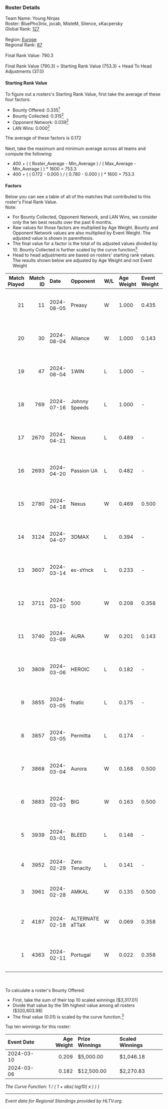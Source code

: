 ### Roster Details<br />
Team Name: Young Ninjas<br />
Roster: BluePho3nix, jocab, MisteM, Silence, xKacpersky<br />
Global Rank: [127](../standings_global.md)<br />
<br />
Region: [Europe]( ../standings_europe.md)<br />
Regional Rank: [87]( ../standings_europe.md)<br />
<br />
Final Rank Value:  790.3<br />
<br />
Final Rank Value (790.3) = Starting Rank Value (753.3) + Head To Head Adjustments (37.0)<br />

#### Starting Rank Value<br />
To figure out a rosters's Starting Rank Value, first take the average of these four factors:<br />
- Bounty Offered: 0.335[<sup>1</sup>](#table2)
- Bounty Collected: 0.315[<sup>2</sup>](#table1)
- Opponent Network: 0.039[<sup>2</sup>](#table1)
- LAN Wins: 0.000[<sup>2</sup>](#table1)

The average of these factors is 0.172<br />
<br />
Next, take the maximum and minimum average across all teams and compute the following:<br />
- 400 + ( ( Roster_Average - Min_Average ) / ( Max_Average - Min_Average ) ) * 1600 = 753.3
- 400 + ( ( 0.172 - 0.000 ) / ( 0.780 - 0.000 ) ) * 1600 = 753.3


#### Factors<br />
Below you can see a table of all of the matches that contributed to this roster's Final Rank Value.<br />
Note:<br />

- For Bounty Collected, Opponent Network, and LAN Wins, we consider only the ten best results over the past 6 months.
- Raw values for those factors are multiplied by Age Weight. Bounty and Opponent Network values are also multiplied by Event Weight. The adjusted value is shown in parenthesis.
- The final value for a factor is the total of its adjusted values divided by 10. Bounty Collected is further scaled by the curve function[<sup>3</sup>](#curveFunction)
- Head to head adjustments are based on rosters' starting rank values. The results shown below are adjusted by Age Weight and not Event Weight
<span id="table1"></span><br />


| Match Played | Match ID | Date       | Opponent        | W/L | Age Weight | Event Weight | Bounty Collected | Opponent Network | LAN Wins  | H2H Adj. | Roster                                          |
| -: | -: | :- | :- | :- | :- | :- | :- | :- | :- | -: | :- |
|           21 |       11 | 2024-08-05 | Preasy          | W   | 1.000      | 0.435        | 0.008 (0.004)    | 0.221 (0.096)    | 0 (0.000) |    15.49 | BluePho3nix, jocab, MisteM, Silence, xKacpersky |
|           20 |       30 | 2024-08-04 | Alliance        | W   | 1.000      | 0.143        | 0.017 (0.002)    | 0.289 (0.041)    | 0 (0.000) |    19.09 | BluePho3nix, jocab, MisteM, Silence, xKacpersky |
|           19 |       47 | 2024-08-04 | 1WIN            | L   | 1.000      | -            | -                | -                | -         |    -6.53 | BluePho3nix, jocab, MisteM, Silence, xKacpersky |
|           18 |      769 | 2024-07-16 | Johnny Speeds   | L   | 1.000      | -            | -                | -                | -         |    -2.11 | BluePho3nix, jocab, MisteM, Silence, xKacpersky |
|           17 |     2670 | 2024-04-21 | Nexus           | L   | 0.489      | -            | -                | -                | -         |    -5.89 | bobeksde, jocab, MisteM, Silence, xKacpersky    |
|           16 |     2693 | 2024-04-20 | Passion UA      | L   | 0.482      | -            | -                | -                | -         |    -2.77 | bobeksde, jocab, MisteM, Silence, xKacpersky    |
|           15 |     2780 | 2024-04-18 | Nexus           | W   | 0.469      | 0.500        | 0.014 (0.003)    | 0.457 (0.107)    | 0 (0.000) |     9.16 | bobeksde, jocab, MisteM, Silence, xKacpersky    |
|           14 |     3124 | 2024-04-07 | 3DMAX           | L   | 0.394      | -            | -                | -                | -         |    -0.08 | BluePho3nix, jocab, MisteM, Silence, xKacpersky |
|           13 |     3607 | 2024-03-14 | ex-sYnck        | L   | 0.233      | -            | -                | -                | -         |    -6.04 | BluePho3nix, dex, maxster, MisteM, Silence      |
|           12 |     3711 | 2024-03-10 | 500             | W   | 0.208      | 0.358        | 0.001 (0.000)    | 0.093 (0.007)    | 0 (0.000) |     2.81 | BluePho3nix, jocab, maxster, MisteM, Silence    |
|           11 |     3740 | 2024-03-09 | AURA            | W   | 0.201      | 0.143        | 0.000 (0.000)    | 0.008 (0.000)    | 0 (0.000) |     1.11 | BluePho3nix, jocab, maxster, MisteM, Silence    |
|           10 |     3809 | 2024-03-06 | HEROIC          | L   | 0.182      | -            | -                | -                | -         |    -0.07 | BluePho3nix, jocab, maxster, MisteM, Silence    |
|            9 |     3855 | 2024-03-05 | fnatic          | L   | 0.175      | -            | -                | -                | -         |    -0.07 | BluePho3nix, jocab, maxster, MisteM, Silence    |
|            8 |     3857 | 2024-03-05 | Permitta        | L   | 0.174      | -            | -                | -                | -         |    -1.39 | BluePho3nix, jocab, maxster, MisteM, Silence    |
|            7 |     3868 | 2024-03-04 | Aurora          | W   | 0.168      | 0.500        | 0.421 (0.035)    | 0.776 (0.065)    | 0 (0.000) |     5.27 | BluePho3nix, jocab, maxster, MisteM, Silence    |
|            6 |     3883 | 2024-03-03 | BIG             | W   | 0.163      | 0.500        | 0.154 (0.013)    | 0.297 (0.024)    | 0 (0.000) |     4.89 | BluePho3nix, jocab, maxster, MisteM, Silence    |
|            5 |     3939 | 2024-03-01 | BLEED           | L   | 0.148      | -            | -                | -                | -         |    -1.14 | BluePho3nix, jocab, maxster, MisteM, Silence    |
|            4 |     3952 | 2024-02-29 | Zero Tenacity   | L   | 0.141      | -            | -                | -                | -         |    -0.56 | BluePho3nix, jocab, MisteM, REZ, Silence        |
|            3 |     3961 | 2024-02-28 | AMKAL           | W   | 0.135      | 0.500        | 0.130 (0.009)    | 0.463 (0.031)    | 0 (0.000) |     3.83 | BluePho3nix, maxster, MisteM, REZ, Silence      |
|            2 |     4187 | 2024-02-18 | ALTERNATE aTTaX | W   | 0.069      | 0.358        | 0.031 (0.001)    | 0.549 (0.014)    | 0 (0.000) |     1.71 | BluePho3nix, jocab, maxster, MisteM, Silence    |
|            1 |     4363 | 2024-02-11 | Portugal        | W   | 0.022      | 0.358        | 0.003 (0.000)    | 0.117 (0.001)    | 0 (0.000) |     0.27 | BluePho3nix, jocab, maxster, MisteM, Silence    |

<br />
<span id="table2"></span><br />
To calculate a roster's Bounty Offered:<br />

- First, take the sum of their top 10 scaled winnings ($3,317.01)
- Divide that value by the 5th highest value among all rosters ($320,603.98)
- The final value (0.01) is scaled by the curve function.[<sup>3</sup>](#curveFunction)

Top ten winnings for this roster:<br />

| Event Date | Age Weight | Prize Winnings | Scaled Winnings |
| :- | -: | :- | :- |
| 2024-03-10 |      0.209 | $5,000.00      | $1,046.18       |
| 2024-03-06 |      0.182 | $12,500.00     | $2,270.83       |


<span id="curveFunction"></span>_The Curve Function: 1 / ( 1 + abs( log10( x ) ) )_<br />

---
_Event data for Regional Standings provided by HLTV.org_<br />
